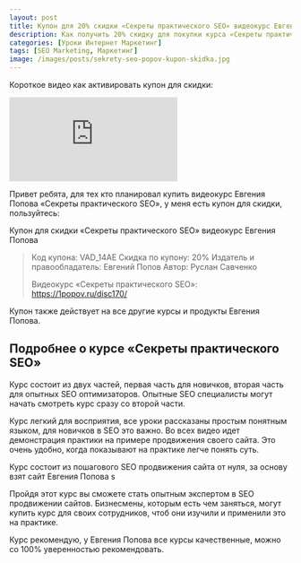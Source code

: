 ```yaml
---
layout: post
title: Купон для 20% скидки «Секреты практического SEO» видеокурс Евгения Попова
description: Как получить 20% скидку для покупки курса «Секреты практического SEO»
categories: [Уроки Интернет Маркетинг]
tags: [SEO Marketing, Маркетинг]
image: /images/posts/sekrety-seo-popov-kupon-skidka.jpg
---
```

Короткое видео как активировать купон для скидки:
<div class="yt-video-container-1">
    <iframe src="https://www.youtube.com/embed/AqVM4B6EEcg?rel=0" frameborder="0" allowfullscreen></iframe>
</div>

Привет ребята, для тех кто планировал купить видеокурс Евгения Попова «Секреты практического SEO», у меня есть купон для скидки, пользуйтесь:

Купон для скидки «Секреты практического SEO» видеокурс Евгения Попова  
<blockquote>
Код купона: VAD_14AE  
Скидка по купону: 20%  
Издатель и правообладатель: Евгений Попов  
Автор: Руслан Савченко  

Видеокурс «Секреты практического SEO»:  
https://1popov.ru/disc170/  
</blockquote>

Купон также действует на все другие курсы и продукты Евгения Попова.

<h2>Подробнее о курсе «Секреты практического SEO» </h2>

Курс состоит из двух частей, первая часть для новичков, вторая часть для опытных SEO оптимизаторов. Опытные SEO специалисты могут начать смотреть курс сразу со второй части.

Курс легкий для восприятия, все уроки рассказаны простым понятным языком, для новичков в SEO это важно. Во всех видео идет демонстрация практики на примере продвижения своего сайта. Это очень удобно, когда показывают на практике легче понять суть.

Курс состоит из пошагового SEO продвижения сайта от нуля, за основу взят сайт Евгения Попова s

Пройдя этот курс вы сможете стать опытным экспертом в SEO продвижении сайтов. Бизнесмены, которым есть чем заняться, могут купить курс для своих сотрудников, чтоб они изучили и применили это на практике.

Курс рекомендую, у Евгения Попова все курсы качественные, можно со 100% уверенностью рекомендовать.
